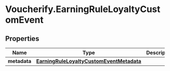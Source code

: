 # Voucherify.EarningRuleLoyaltyCustomEvent

## Properties

Name | Type | Description | Notes
------------ | ------------- | ------------- | -------------
**metadata** | [**EarningRuleLoyaltyCustomEventMetadata**](EarningRuleLoyaltyCustomEventMetadata.md) |  | [optional] 


